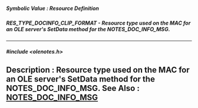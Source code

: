 ##### Symbolic Value : Resource Definition
##### RES_TYPE_DOCINFO_CLIP_FORMAT - Resource type used on the MAC for an OLE server's SetData method for the NOTES_DOC_INFO_MSG.
---
##### #include <olenotes.h>
**Description :**
Resource type used on the MAC for an OLE server's SetData method for the 
NOTES_DOC_INFO_MSG.
**See Also :**
[NOTES_DOC_INFO_MSG](D:/md_files/NOTES_DOC_INFO_MSG.md)
---
